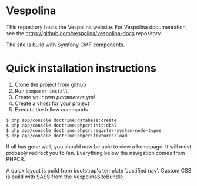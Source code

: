 Vespolina
=========

This repository hosts the Vespolina website.
For Vespolina documentation, see the https://github.com/vespolina/vespolina-docs repository.

The site is build with Symfony CMF components.

Quick installation instructions
===============================

1. Clone the project from github
2. Run ``composer install``
3. Create your own _parameters.yml_
4. Create a vhost for your project
5. Execute the follow commands

```
$ php app/console doctrine:database:create
$ php app/console doctrine:phpcr:init:dbal
$ php app/console doctrine:phpcr:register-system-node-types
$ php app/console doctrine:phpcr:fixtures:load
```

If all has gone well, you should now be able to view a homepage. It will most probably redirect you to /en.
Everything below the navigation comes from PHPCR.

A quick layout is build from bootstrap's template 'Justified nav'.
Custom CSS is build with SASS from the VespolinaSiteBundle
